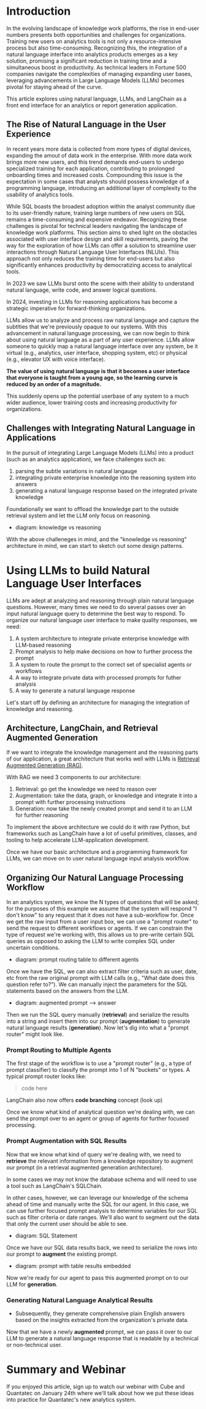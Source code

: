 <!--
---
layout: post
published-on: January 10th 2024
author: Josh Patterson
title: Building Natural Language User Interfaces over Analytics Platforms
subtitle: Using LLMs and the Semantic Layer to Extend Analytics Platforms
description: In this post we'll .....
keywords: aws, bedrock, llm, ai, reasoning workbench, private models
meta_og_image: pct_autogluon_dep_og_card.jpg
---

-->

# Introduction

In the evolving landscape of knowledge work platforms, the rise in end-user numbers presents both opportunities and challenges for organizations. Training new users on analytics tools is not only a resource-intensive process but also time-consuming. Recognizing this, the integration of a natural language interface into analytics products emerges as a key solution, promising a significant reduction in training time and a simultaneous boost in productivity. As technical leaders in Fortune 500 companies navigate the complexities of managing expanding user bases, leveraging advancements in Large Language Models (LLMs) becomes pivotal for staying ahead of the curve. 

This article explores using natural language, LLMs, and LangChain as a front end interface for an analytics or report generation application.

## The Rise of Natural Language in the User Experience

In recent years more data is collected from more types of digital devices, expanding the amout of data work in the enterprise. With more data work brings more new users, and this trend demands end-users to undergo specialized training for each application, contributing to prolonged onboarding times and increased costs. Compounding this issue is the expectation in some cases that analysts should possess knowledge of a programming language, introducing an additional layer of complexity to the usability of analytics tools.

While SQL boasts the broadest adoption within the analyst community due to its user-friendly nature, training large numbers of new users on SQL remains a time-consuming and expensive endeavor. Recognizing these challenges is pivotal for technical leaders navigating the landscape of knowledge work platforms. This section aims to shed light on the obstacles associated with user interface design and skill requirements, paving the way for the exploration of how LLMs can offer a solution to streamline user interactions through Natural Language User Interfaces (NLUIs). This approach not only reduces the training time for end-users but also significantly enhances productivity by democratizing access to analytical tools. 

In 2023 we saw LLMs burst onto the scene with their ability to understand natural language, write code, and answer logical questions. 

In 2024, investing in LLMs for reasoning applications has become a strategic imperative for forward-thinking organizations. 

LLMs allow us to analyze and process raw natural language and capture the subtlties that we're previously opaque to our systems. With this advancement in natural language processing, we can now begin to think about using natural language as a part of any user experience. LLMs allow someone to quickly map a natural language interface over any system, be it virtual (e.g., analytics, user interface, shopping system, etc) or physical (e.g., elevator UX with voice interface). 

**The value of using natural language is that it becomes a user interface that everyone is taught from a young age, so the learning curve is reduced by an order of a magnitude.**

This suddenly opens up the potential userbase of any system to a much wider audience, lower training costs and increasing productivity for organizations.

## Challenges with Integrating Natural Language in Applications

In the pursuit of integrating Large Language Models (LLMs) into a product (such as an analytics application), we face challenges such as:

1. parsing the subtle variations in natural langauge
2. integrating private enterprise knowledge into the reasoning system into answers
3. generating a natural language response based on the integrated private knowledge

Foundationally we want to offload the knowledge part to the outside retrieval system and let the LLM only focus on reasoning.

* diagram: knowledge vs reasoning

With the above challeneges in mind, and the "knowledge vs reasoning" architecture in mind, we can start to sketch out some design patterns.

# Using LLMs to build Natural Language User Interfaces


LLMs are adept at analyzing and reasoning through plain natural language questions. However, many times we need to do several passes over an input natural language query to determine the best way to respond. To organize our natural language user interface to make quality responses, we need:

1. A system architecture to integrate private enterprise knowledge with LLM-based reasoning
2. Prompt analysis to help make decisions on how to further process the prompt
3. A system to route the prompt to the correct set of specialist agents or workflows
4. A way to integrate private data with processed prompts for futher analysis
5. A way to generate a natural language response

Let's start off by defining an architecture for managing the integration of knowledge and reasoning.

## Architecture, LangChain, and Retrieval Augmented Generation

If we want to integrate the knowledge management and the reasoning parts of our application, a great architecture that works well with LLMs is [Retrieval Augmented Generation (RAG)](./evolution_rag.html).

With RAG we need 3 components to our architecture:

1. Retrieval: go get the knowledge we need to reason over
2. Augmentation: take the data, graph, or knowledge and integrate it into a prompt with further processing instructions
3. Generation: now take the newly created prompt and send it to an LLM for further reasoning

To implement the above architecture we could do it with raw Python, but frameworks such as LangChain have a lot of useful primitives, classes, and tooling to help accelerate LLM-application development.

Once we have our basic architecture and a programming framework for LLMs, we can move on to user natural language input analysis workflow.

## Organizing Our Natural Language Processing Workflow

In an analytics system, we know the N types of questions that will be asked; for the purposes of this example we assume that the system will respond "I don't know" to any request that it does not have a sub-workflow for. Once we get the raw input from a user input box, we can use a "prompt router" to send the request to different workflows or agents. If we can constrain the type of request we're working with, this allows us to pre-write certain SQL queries as opposed to asking the LLM to write complex SQL under uncertain conditions.

* diagram: prompt routing table to different agents

Once we have the SQL, we can also extract filter criteria such as user, date, etc from the raw original prompt with LLM calls (e.g., "What date does this question refer to?"). We can manually inject the parameters for the SQL statements based on the answers from the LLM.

* diagram: augmented prompt --> answer

Then we run the SQL query manually (**retrieval**) and serialize the results into a string and insert them into our prompt (**augmentation**) to generate natural language results (**generation**). Now let's dig into what a "prompt router" might look like.

### Prompt Routing to Multiple Agents

The first stage of the workflow is to use a "prompt router" (e.g., a type of prompt classifier) to classify the prompt into 1 of N "buckets" or types. A typical prompt router looks like:

> code here

LangChain also now offers **code branching** concept (look up)

Once we know what kind of analytical question we're dealing with, we can send the prompt over to an agent or group of agents for further focused processing.

### Prompt Augmentation with SQL Results

Now that we know what kind of query we're dealing with, we need to **retrieve** the relevant information from a knowledge repository to augment our prompt (in a retrieval augmented generation architecture).

In some cases we may not know the database schema and will need to use a tool such as LangChain's SQLChain.

In other cases, however, we can leverage our knowledge of the schema ahead of time and manually write the SQL for our agent. In this case, we can use further focused prompt analysis to determine variables for our SQL such as filter criteria or date ranges. We'll also want to segment out the data that only the current user should be able to see. 

* diagram: SQL Statement

Once we have our SQL data results back, we need to serialize the rows into our prompt to **augment** the existing prompt.

* diagram: prompt with table results embedded

Now we're ready for our agent to pass this augmented prompt on to our LLM for **generation**.

### Generating Natural Language Analytical Results

* Subsequently, they generate comprehensive plain English answers based on the insights extracted from the organization's private data. 

Now that we have a newly **augmented** prompt, we can pass it over to our LLM to generate a natural language response that is readable by a technical or non-technical user.

# Summary and Webinar

If you enjoyed this article, sign up to watch our webinar with Cube and Quantatec on January 24th where we'll talk about how we put these ideas into practice for Quantatec's new analytics system.

